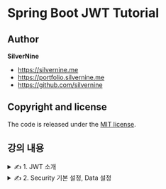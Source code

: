# Spring Boot JWT Tutorial

## Author

**SilverNine**

* https://silvernine.me
* https://portfolio.silvernine.me
* https://github.com/silvernine

## Copyright and license

The code is released under the [MIT license](LICENSE?raw=true).

## 강의 내용

<details>
<summary>✍️ 1. JWT 소개</summary>
<br>

JWT 정의
- JWT는 RFC 7519 웹 표준으로 지정되어 있고 Json 객체를 사용해서 정보들을 저장하고 있는 Web Token이다.

JWT 구조
- JWT는 Header, Payload, Signature로 구성되어 있다.
  - Header : Signature를 해싱하기 위한 알고리즘 정보들이 담겨 있다.
  - Payload : 서버와 클라이언트가 시스템에서 실제로 사용되는 정보들이 담겨 있다.
  - Signature : Token의 유효성 검증을 위한 암호화된 문자열이다. 이 문자열을 통해 서버에서는 유효한 Token인지 검증할 수 있다.

💡 JWT 장점
- 중앙의 인증 서버와 데이터 스토어에 대한 의존성이 없기 때문에 수평 확장이 용이하다.
- Base64 URL-Safe 인코딩을 이용하기 때문에 URL, Cookie, Header 어디에서든 사용할 수 있는 범용성을 가지고 있다.

JWT 단점
- 토큰 내부에 정보가 저장되기 때문에 노출되면 안되는 정보를 저장하는 실수를 범할 수 있다.
- 저장하는 정보가 많아지면 트래픽 크기가 커질 수 있다.
- 토큰이 서버에 저장되지 않고, 각 클라이언트에 저장되기 때문에 서버에서 각 클라이언트에 저장된 토큰 정보를 직접 조작할 수 없다.

</details>

<details>
<summary>✍️ 2. Security 기본 설정, Data 설정</summary>


웹 보안 활성화
```
package edu.inflearn.jwt.config;

import ...

@EnableWebSecurity
public class SecurityConfig extends WebSecurityConfigurerAdapter {
    @Override
    protected void configure(HttpSecurity http) throws Exception {
        http.authorizeRequests().antMatchers("/api/hello").permitAll()
            .anyRequest().authenticated();
    }

    @Override
    public void configure(WebSecurity web) {
        web.ignoring()
           .antMatchers(
                   "/h2-console/**",
                   "/favicon.ico",
                   "/error"
           );
    }
}
```

Entity 선언
```
package edu.inflearn.jwt.entity;

import ...

@Entity
@Table(name = "user")
@Getter
@Setter
@Builder
@AllArgsConstructor
@NoArgsConstructor
public class User {
    ...
    
    @ManyToMany
    @JoinTable(
            name = "user_authority",
            joinColumns = {@JoinColumn(name = "user_id", referencedColumnName = "user_id")},
            inverseJoinColumns = {@JoinColumn(name = "authority_name", referencedColumnName = "authority_name")})
    private Set<Authority> authorities;
}
```
</details>
